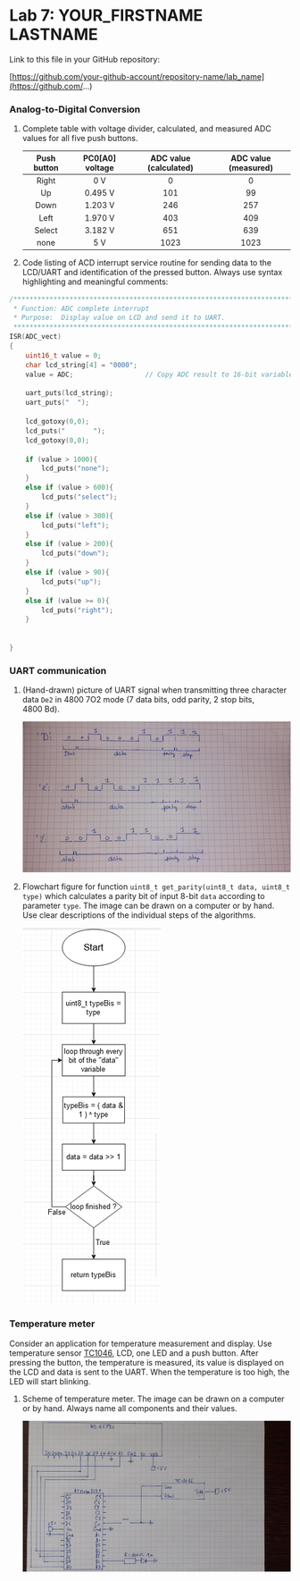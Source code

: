 # Lab 7: YOUR_FIRSTNAME LASTNAME

Link to this file in your GitHub repository:

[https://github.com/your-github-account/repository-name/lab_name](https://github.com/...)

### Analog-to-Digital Conversion

1. Complete table with voltage divider, calculated, and measured ADC values for all five push buttons.


   | **Push button** | **PC0[A0] voltage** | **ADC value (calculated)** | **ADC value (measured)** |
   | :-: | :-: | :-: | :-: |
   | Right  | 0&nbsp;V | 0   | 0 |
   | Up     | 0.495&nbsp;V | 101 | 99 |
   | Down   | 1.203&nbsp;V | 246 | 257 |
   | Left   | 1.970&nbsp;V | 403 | 409 |
   | Select | 3.182&nbsp;V | 651 | 639 |
   | none   | 5&nbsp;V | 1023 | 1023 ||

2. Code listing of ACD interrupt service routine for sending data to the LCD/UART and identification of the pressed button. Always use syntax highlighting and meaningful comments:

```c
/**********************************************************************
 * Function: ADC complete interrupt
 * Purpose:  Display value on LCD and send it to UART.
 **********************************************************************/
ISR(ADC_vect)
{
	uint16_t value = 0;
	char lcd_string[4] = "0000";
	value = ADC;                  // Copy ADC result to 16-bit variable
	
	uart_puts(lcd_string);
	uart_puts("  ");
	
	lcd_gotoxy(0,0);
	lcd_puts("       ");
	lcd_gotoxy(0,0);
	
	if (value > 1000){
		lcd_puts("none");
	}
	else if (value > 600){
		lcd_puts("select");
	}
	else if (value > 300){
		lcd_puts("left");
	}
	else if (value > 200){
		lcd_puts("down");
	}
	else if (value > 90){
		lcd_puts("up");
	}
	else if (value >= 0){
		lcd_puts("right");
	}
	
	
}
```

### UART communication

1. (Hand-drawn) picture of UART signal when transmitting three character data `De2` in 4800 7O2 mode (7 data bits, odd parity, 2 stop bits, 4800&nbsp;Bd).

   ![UART_signal](https://raw.githubusercontent.com/GabrielTfi/Digital-Electronics-2/main/Labs/07-uart/UART_signal.jpg)

2. Flowchart figure for function `uint8_t get_parity(uint8_t data, uint8_t type)` which calculates a parity bit of input 8-bit `data` according to parameter `type`. The image can be drawn on a computer or by hand. Use clear descriptions of the individual steps of the algorithms.

   ![flowchart](https://raw.githubusercontent.com/GabrielTfi/Digital-Electronics-2/main/Labs/07-uart/parity_bit.PNG)

### Temperature meter

Consider an application for temperature measurement and display. Use temperature sensor [TC1046](http://ww1.microchip.com/downloads/en/DeviceDoc/21496C.pdf), LCD, one LED and a push button. After pressing the button, the temperature is measured, its value is displayed on the LCD and data is sent to the UART. When the temperature is too high, the LED will start blinking.

1. Scheme of temperature meter. The image can be drawn on a computer or by hand. Always name all components and their values.

   ![Scheme of temperature meter](https://raw.githubusercontent.com/GabrielTfi/Digital-Electronics-2/main/Labs/07-uart/temperature_schema.jpg)
